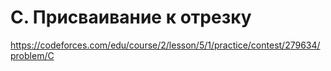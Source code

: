 # C. Присваивание к отрезку

https://codeforces.com/edu/course/2/lesson/5/1/practice/contest/279634/problem/C
